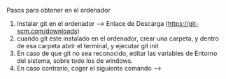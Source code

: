 Pasos para obtener en el ordenador

1. Instalar git en el ordenador
    --> Enlace de Descarga (https://git-scm.com/downloads)
2. cuando git este instalado en el ordenador, crear una carpeta, y dentro de esa carpeta abrir el terminal, y ejecutar git init
3. En caso de que git no sea reconocido, editar las variables de Entorno del sistema, sobre todo los de windows.
4. En caso contrario, coger el siguiente comando
   --> 
